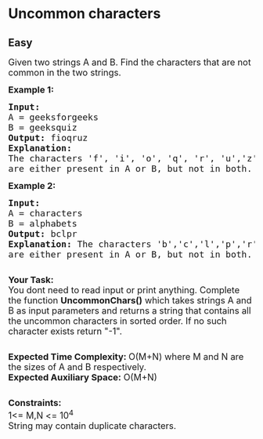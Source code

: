 # Uncommon characters
## Easy
<div class="problem-statement">
                <p></p><p><span style="font-size:18px">Given two strings A and B. Find the characters that are not common in the two strings.&nbsp;</span></p>

<p><strong><span style="font-size:18px">Example 1:</span></strong></p>

<pre style="position: relative;"><span style="font-size:18px"><strong>Input:</strong>
A = geeksforgeeks
B = geeksquiz
<strong>Output: </strong>fioqruz
<strong>Explanation: </strong>
The characters 'f', 'i', 'o', 'q', 'r', 'u','z' 
are either present in A or B, but not in both.</span><div class="open_grepper_editor" title="Edit &amp; Save To Grepper"></div></pre>

<p><strong><span style="font-size:18px">Example 2:</span></strong></p>

<pre style="position: relative;"><span style="font-size:18px"><strong>Input:</strong>
A = characters
B = alphabets
<strong>Output:</strong> bclpr
<strong>Explanation: </strong>The characters 'b','c','l','p','r' 
are either present in A or B, but not in both.</span><div class="open_grepper_editor" title="Edit &amp; Save To Grepper"></div></pre>

<p><br>
<span style="font-size:18px"><strong>Your Task: &nbsp;</strong><br>
You dont need to read input or print anything. Complete the function <strong>UncommonChars()</strong> which takes strings A and B as input parameters and returns a string that contains all the uncommon characters in sorted order. If no such character exists return "-1".</span></p>

<p><br>
<span style="font-size:18px"><strong>Expected Time Complexity: </strong>O(M+N) where M and N are the sizes of A and B respectively.<br>
<strong>Expected Auxiliary Space:</strong> O(M+N) &nbsp;</span></p>

<p><br>
<span style="font-size:18px"><strong>Constraints:</strong><br>
1&lt;= M,N &lt;= 10<sup>4</sup><br>
String may contain duplicate characters.</span></p>

<p>&nbsp;</p>
 <p></p>
            </div>